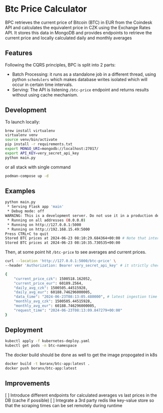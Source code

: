 # Btc Price Calculator
BPC retrieves the current price of Bitcoin (BTC) in EUR from the Coindesk API and calculates the equivalent price in CZK using the Exchange Rates API. It stores this data in MongoDB and provides endpoints to retrieve the current price and locally calculated daily and monthly averages

## Features
Following the CQRS principles, BPC is split into 2 parts:
- Batch Processing: it runs as a standalone job in a different thread, using python `schedulers` which makes database writes isolated which will occur in certain time intervals.
- Serving: The API is listening `/btc-price` endpoint and returns results without using cache mechanism.

## Development

To launch locally:

```sh
brew install virtualenv
virtualenv venv
source venv/bin/activate
pip install -r requirements.txt
export MONGO_URI=mongodb://localhost:27017/
export API_KEY=very_secret_api_key
python main.py
```
or all stack with single command
```sh
podman-compose up -d
```

## Examples
```sh
python main.py
 * Serving Flask app 'main'
 * Debug mode: off
WARNING: This is a development server. Do not use it in a production deployment. Use a production WSGI server instead.
 * Running on all addresses (0.0.0.0)
 * Running on http://127.0.0.1:5000
 * Running on http://192.168.15.49:5000
Press CTRL+C to quit
Stored BTC prices at 2024-06-23 08:10:29.684364+00:00 # Note that interval is set to 5 seconds for development purposes
Stored BTC prices at 2024-06-23 08:10:35.730535+00:00
```

Then, at some point hit `/btc-price` to see averages and current prices.

```sh
curl --location 'http://127.0.0.1:5000/btc-price' \
--header 'Authorization: Bearer very_secret_api_key' # it strictly check if token is `very_secret_api_key` but normally we'd verify to see if its valid from auth database.
```

```sh
{
    "current_price_czk": 1500518.162052,
    "current_price_eur": 60189.2564,
    "daily_avg_czk": 1500505.44515928,
    "daily_avg_eur": 60188.746296000005,
    "data_time": "2024-06-23T08:13:05.480000", # latest ingestion time
    "monthly_avg_czk": 1500505.44515928,
    "monthly_avg_eur": 60188.746296000005,
    "request_time": "2024-06-23T08:13:09.847279+00:00"
}
```

## Deployment
```sh
kubectl apply -f kubernetes-deploy.yaml
kubectl get pods -n btc-namespace
```

The docker build should be done as well to get the image propogated in k8s
```sh
docker build -t boranx/btc-app:latest .
docker push boranx/btc-app:latest
```

## Improvements

[ ] Introduce different endpoints for calculated averages vs last prices in the DB (cache if possible)
[ ] Integrate a 3rd party redis like key-value store so that the scraping times can be set remotely during runtime